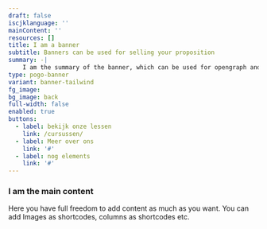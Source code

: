 ```yaml
---
draft: false
iscjklanguage: ''
mainContent: ''
resources: []
title: I am a banner
subtitle: Banners can be used for selling your proposition
summary: -|
    I am the summary of the banner, which can be used for opengraph and SEO descriptions
type: pogo-banner
variant: banner-tailwind
fg_image:
bg_image: back
full-width: false
enabled: true
buttons:
  - label: bekijk onze lessen
    link: /cursussen/
  - label: Meer over ons
    link: '#'
  - label: nog elements
    link: '#'
---
```

### I am the main content

Here you have full freedom to add content as much as you want.
You can add  Images as shortcodes, columns as shortcodes etc.

